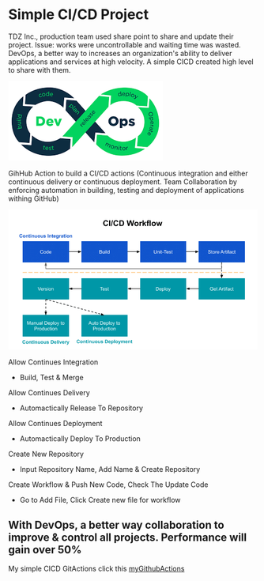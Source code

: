# Simple CI/CD Project
TDZ Inc., production team used share point to share and update their project. Issue:  works were uncontrollable and waiting time was wasted. DevOps,  a better way to increases an organization's ability to deliver applications and services at high velocity. A simple CICD created high level to share with them.


![devOps](devOps.png)


GihHub Action to build a CI/CD actions
(Continuous integration and either continuous delivery or continuous deployment. Team Collaboration by enforcing automation in building, testing and deployment of applications withing GitHub)


![CI_CD_worflow](CI_CD_worflow.png)



Allow Continues Integration

* Build, Test & Merge


Allow Continues Delivery

* Automactically Release To Repository


Allow Continues Deployment

* Automactically Deploy To Production


Create New Repository

* Input Repository Name, Add Name & Create Repository


Create Workflow & Push New Code, Check The Update Code

* Go to Add File, Click Create new file for workflow


## With DevOps, a better way collaboration to improve & control all projects. Performance will gain over 50% 
My simple CICD GitActions click this [myGithubActions](https://nethanialtan.github.io/myGithubActions/)





